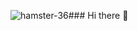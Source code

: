 ![hamster-36](https://github.com/applecid3r/applecid3r/assets/143810561/c7f8ffb6-4f00-453c-a510-d923211fb789)### Hi there 👋

<!--
**applecid3r/applecid3r** is a ✨ _special_ ✨ repository because its `README.md` (this file) appears on your GitHub profile.

Here are some ideas to get you started:

- 🔭 I’m currently working on something random stuff
- 🌱 I’m currently learning how to not be a good person
- 👯 I’m looking to collaborate on someone who has cash
- 🤔 I’m looking for help with bills and money
- 💬 Ask me about lego and random facts
- 📫 How to reach me: vyck.exe on insta
- 😄 Pronouns: they/them
- 🐁 Fun fact: im not a girl, I'm a rat 

- ![]![hamster-36](https://github.com/applecid3r/applecid3r/assets/143810561/ab04e99e-1958-4f26-adac-e20e28ce809a)


-->

